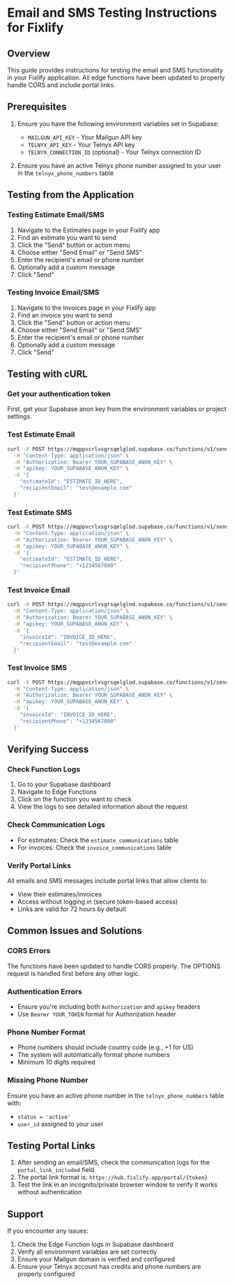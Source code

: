 # Email and SMS Testing Instructions for Fixlify

## Overview
This guide provides instructions for testing the email and SMS functionality in your Fixlify application. All edge functions have been updated to properly handle CORS and include portal links.

## Prerequisites
1. Ensure you have the following environment variables set in Supabase:
   - `MAILGUN_API_KEY` - Your Mailgun API key
   - `TELNYX_API_KEY` - Your Telnyx API key  
   - `TELNYX_CONNECTION_ID` (optional) - Your Telnyx connection ID

2. Ensure you have an active Telnyx phone number assigned to your user in the `telnyx_phone_numbers` table

## Testing from the Application

### Testing Estimate Email/SMS
1. Navigate to the Estimates page in your Fixlify app
2. Find an estimate you want to send
3. Click the "Send" button or action menu
4. Choose either "Send Email" or "Send SMS"
5. Enter the recipient's email or phone number
6. Optionally add a custom message
7. Click "Send"

### Testing Invoice Email/SMS  
1. Navigate to the Invoices page in your Fixlify app
2. Find an invoice you want to send
3. Click the "Send" button or action menu
4. Choose either "Send Email" or "Send SMS"
5. Enter the recipient's email or phone number
6. Optionally add a custom message
7. Click "Send"

## Testing with cURL

### Get your authentication token
First, get your Supabase anon key from the environment variables or project settings.

### Test Estimate Email
```bash
curl -X POST https://mqppvcrlvsgrsqelglod.supabase.co/functions/v1/send-estimate \
  -H "Content-Type: application/json" \
  -H "Authorization: Bearer YOUR_SUPABASE_ANON_KEY" \
  -H "apikey: YOUR_SUPABASE_ANON_KEY" \
  -d '{
    "estimateId": "ESTIMATE_ID_HERE",
    "recipientEmail": "test@example.com"
  }'
```

### Test Estimate SMS
```bash
curl -X POST https://mqppvcrlvsgrsqelglod.supabase.co/functions/v1/send-estimate-sms \
  -H "Content-Type: application/json" \
  -H "Authorization: Bearer YOUR_SUPABASE_ANON_KEY" \
  -H "apikey: YOUR_SUPABASE_ANON_KEY" \
  -d '{
    "estimateId": "ESTIMATE_ID_HERE", 
    "recipientPhone": "+1234567890"
  }'
```

### Test Invoice Email
```bash
curl -X POST https://mqppvcrlvsgrsqelglod.supabase.co/functions/v1/send-invoice \
  -H "Content-Type: application/json" \
  -H "Authorization: Bearer YOUR_SUPABASE_ANON_KEY" \
  -H "apikey: YOUR_SUPABASE_ANON_KEY" \
  -d '{
    "invoiceId": "INVOICE_ID_HERE",
    "recipientEmail": "test@example.com"
  }'
```

### Test Invoice SMS
```bash
curl -X POST https://mqppvcrlvsgrsqelglod.supabase.co/functions/v1/send-invoice-sms \
  -H "Content-Type: application/json" \
  -H "Authorization: Bearer YOUR_SUPABASE_ANON_KEY" \
  -H "apikey: YOUR_SUPABASE_ANON_KEY" \
  -d '{
    "invoiceId": "INVOICE_ID_HERE",
    "recipientPhone": "+1234567890"
  }'
```

## Verifying Success

### Check Function Logs
1. Go to your Supabase dashboard
2. Navigate to Edge Functions
3. Click on the function you want to check
4. View the logs to see detailed information about the request

### Check Communication Logs
- For estimates: Check the `estimate_communications` table
- For invoices: Check the `invoice_communications` table

### Verify Portal Links
All emails and SMS messages include portal links that allow clients to:
- View their estimates/invoices
- Access without logging in (secure token-based access)
- Links are valid for 72 hours by default

## Common Issues and Solutions

### CORS Errors
The functions have been updated to handle CORS properly. The OPTIONS request is handled first before any other logic.

### Authentication Errors
- Ensure you're including both `Authorization` and `apikey` headers
- Use `Bearer YOUR_TOKEN` format for Authorization header

### Phone Number Format
- Phone numbers should include country code (e.g., +1 for US)
- The system will automatically format phone numbers
- Minimum 10 digits required

### Missing Phone Number
Ensure you have an active phone number in the `telnyx_phone_numbers` table with:
- `status = 'active'`
- `user_id` assigned to your user

## Testing Portal Links

1. After sending an email/SMS, check the communication logs for the `portal_link_included` field
2. The portal link format is: `https://hub.fixlify.app/portal/{token}`
3. Test the link in an incognito/private browser window to verify it works without authentication

## Support

If you encounter any issues:
1. Check the Edge Function logs in Supabase dashboard
2. Verify all environment variables are set correctly
3. Ensure your Mailgun domain is verified and configured
4. Ensure your Telnyx account has credits and phone numbers are properly configured

